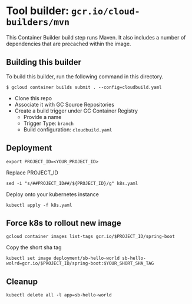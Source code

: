 # Tool builder: `gcr.io/cloud-builders/mvn`

This Container Builder build step runs Maven. It also includes a number of
dependencies that are precached within the image.

## Building this builder

To build this builder, run the following command in this directory.

    $ gcloud container builds submit . --config=cloudbuild.yaml

* Clone this repo
* Associate it with GC Source Repositories
* Create a build trigger under GC Container Registry
  * Provide a name
  * Trigger Type: `branch`
  * Build configuration: `cloudbuild.yaml`

## Deployment
```
export PROJECT_ID=<YOUR_PROJECT_ID>
```

Replace PROJECT_ID
```
sed -i "s/##PROJECT_ID##/${PROJECT_ID}/g" k8s.yaml
```

Deploy onto your kubernetes instance
``` 
kubectl apply -f k8s.yaml
```

## Force k8s to rollout new image
```
gcloud container images list-tags gcr.io/$PROJECT_ID/spring-boot
```
Copy the short sha tag
```
kubectl set image deployment/sb-hello-world sb-hello-wolrd=gcr.io/$PROJECT_ID/spring-boot:$YOUR_SHORT_SHA_TAG
```

## Cleanup
```
kubectl delete all -l app=sb-hello-world
```